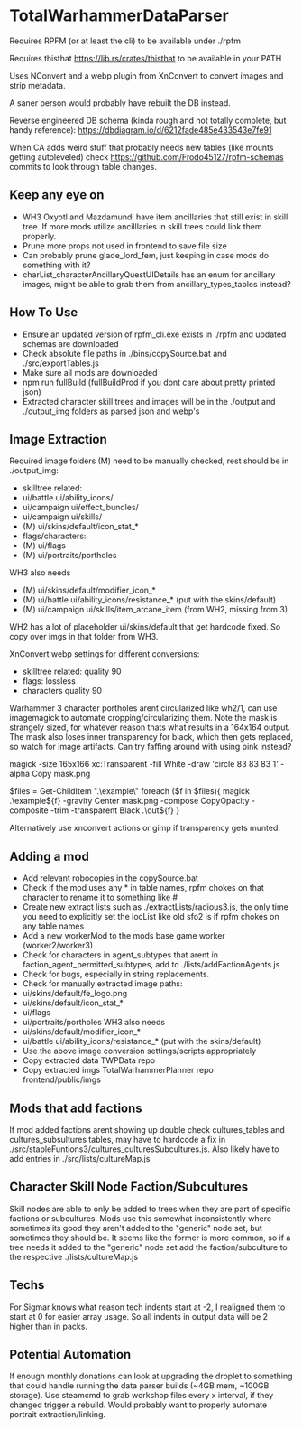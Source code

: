 # TotalWarhammerDataParser
 
Requires RPFM (or at least the cli) to be available under ./rpfm

Requires thisthat https://lib.rs/crates/thisthat to be available in your PATH

Uses NConvert and a webp plugin from XnConvert to convert images and strip metadata.

A saner person would probably have rebuilt the DB instead.

Reverse engineered DB schema (kinda rough and not totally complete, but handy reference): https://dbdiagram.io/d/6212fade485e433543e7fe91

When CA adds weird stuff that probably needs new tables (like mounts getting autoleveled) check https://github.com/Frodo45127/rpfm-schemas commits to look through table changes.

## Keep any eye on

- WH3 Oxyotl and Mazdamundi have item ancillaries that still exist in skill tree. If more mods utilize ancilllaries in skill trees could link them properly.
- Prune more props not used in frontend to save file size
- Can probably prune glade_lord_fem, just keeping in case mods do something with it?
- charList_characterAncillaryQuestUIDetails has an enum for ancillary images, might be able to grab them from ancillary_types_tables instead?

## How To Use

- Ensure an updated version of rpfm_cli.exe exists in ./rpfm and updated schemas are downloaded
- Check absolute file paths in ./bins/copySource.bat and ./src/exportTables.js
- Make sure all mods are downloaded
- npm run fullBuild (fullBuildProd if you dont care about pretty printed json)
- Extracted character skill trees and images will be in the ./output and ./output_img folders as parsed json and webp's

## Image Extraction

Required image folders (M) need to be manually checked, rest should be in ./output_img:
- skilltree related:
- ui/battle ui/ability_icons/
- ui/campaign ui/effect_bundles/
- ui/campaign ui/skills/
- (M) ui/skins/default/icon_stat_*
- flags/characters:
- (M) ui/flags
- (M) ui/portraits/portholes

WH3 also needs
- (M) ui/skins/default/modifier_icon_*
- (M) ui/battle ui/ability_icons/resistance_* (put with the skins/default)
- (M) ui/campaign ui/skills/item_arcane_item (from WH2, missing from 3)

WH2 has a lot of placeholder ui/skins/default that get hardcode fixed. So copy over imgs in that folder from WH3.

XnConvert webp settings for different conversions:
- skilltree related: quality 90
- flags: lossless
- characters quality 90

Warhammer 3 character portholes arent circularized like wh2/1, can use imagemagick to automate cropping/circularizing them. Note the mask is strangely sized, for whatever reason thats what results in a 164x164 output. The mask also loses inner transparency for black, which then gets replaced, so watch for image artifacts. Can try faffing around with using pink instead?

magick -size 165x166 xc:Transparent -fill White -draw 'circle 83 83 83 1' -alpha Copy mask.png

$files = Get-ChildItem ".\example\"
foreach ($f in $files){
magick .\example\${f} -gravity Center mask.png -compose CopyOpacity -composite -trim -transparent Black .\out\${f}
}

Alternatively use xnconvert actions or gimp if transparency gets munted.

## Adding a mod

- Add relevant robocopies in the copySource.bat
- Check if the mod uses any * in table names, rpfm chokes on that character to rename it to something like #
- Create new extract lists such as ./extractLists/radious3.js, the only time you need to explicitly set the locList like old sfo2 is if rpfm chokes on any table names
- Add a new workerMod to the mods base game worker (worker2/worker3)
- Check for characters in agent_subtypes that arent in faction_agent_permitted_subtypes, add to ./lists/addFactionAgents.js
- Check for bugs, especially in string replacements.
- Check for manually extracted image paths: 
- ui/skins/default/fe_logo.png
- ui/skins/default/icon_stat_*
- ui/flags
- ui/portraits/portholes
WH3 also needs
- ui/skins/default/modifier_icon_*
- ui/battle ui/ability_icons/resistance_* (put with the skins/default)
- Use the above image conversion settings/scripts appropriately
- Copy extracted data TWPData repo
- Copy extracted imgs TotalWarhammerPlanner repo frontend/public/imgs

## Mods that add factions

If mod added factions arent showing up double check cultures_tables and cultures_subsultures tables, may have to hardcode a fix in ./src/stapleFuntions3/cultures_culturesSubcultures.js. Also likely have to add entries in ./src/lists/cultureMap.js

## Character Skill Node Faction/Subcultures

Skill nodes are able to only be added to trees when they are part of specific factions or subcultures. Mods use this somewhat inconsistently where sometimes its good they aren't added to the "generic" node set, but sometimes they should be. It seems like the former is more common, so if a tree needs it added to the "generic" node set add the faction/subculture to the respective ./lists/cultureMap.js

## Techs

For Sigmar knows what reason tech indents start at -2, I realigned them to start at 0 for easier array usage. So all indents in output data will be 2 higher than in packs.

## Potential Automation

If enough monthly donations can look at upgrading the droplet to something that could handle running the data parser builds (~4GB mem, ~100GB storage). Use steamcmd to grab workshop files every x interval, if they changed trigger a rebuild. Would probably want to properly automate portrait extraction/linking.
